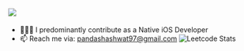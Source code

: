 <a><h1> <img src="https://readme-typing-svg.herokuapp.com?duration=4000&lines=Hi+there+👋;I'm+Shashwat+Panda+🤝.;I'm+an+iOS+Developer+⚡;I+love+building+amazing+apps+👨‍💻.">
  </a></h1></a>
- 🧑🏻‍💻 I predominantly contribute as a Native iOS Developer
- 📫 Reach me via: pandashashwat97@gmail.com
![Leetcode Stats](https://leetcard.jacoblin.cool/pandashashwat97?theme=dark)
<!---
pandashashwat97/pandashashwat97 is a ✨ special ✨ repository because its `README.md` (this file) appears on your GitHub profile.
You can click the Preview link to take a look at your changes.
--->
